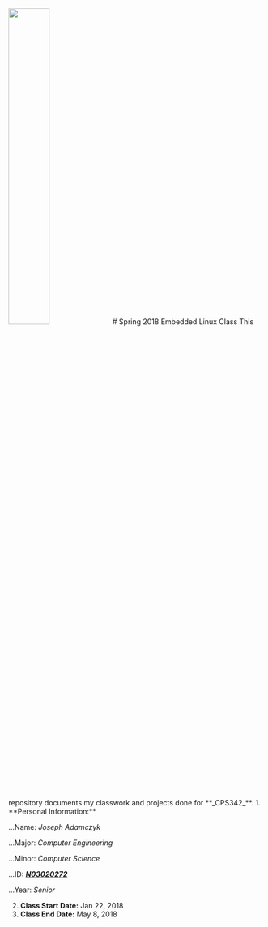 <img src="https://www.newpaltz.edu/media/identity/logos/newpaltzlogo.jpg" width = "40%">
# Spring 2018 Embedded Linux Class
This repository documents my classwork and projects done for **_CPS342_**.
1. **Personal Information:**

...Name: *Joseph Adamczyk*

...Major: *Computer Engineering*

...Minor: *Computer Science*

...ID: [**_N03020272_**](https://github.com/N03020272)

...Year: *Senior*

2. **Class Start Date:** Jan 22, 2018
3. **Class End Date:** May 8, 2018

